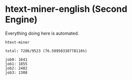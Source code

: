 # htext-miner-english (Second Engine)

Everything doing here is automated.

```
htext-miner

total: 7286/9523 (76.50950330778116%)

job0: 1641
job1: 1855
job2: 2482
job3: 1308
```
